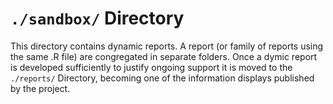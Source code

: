 `./sandbox/` Directory
=========

This directory contains dynamic reports. A report (or family of reports using the same .R file) are congregated in separate folders. Once a dymic report is developed sufficiently to justify ongoing support it is moved to the `./reports/` Directory, becoming one of the information displays published by the project. 